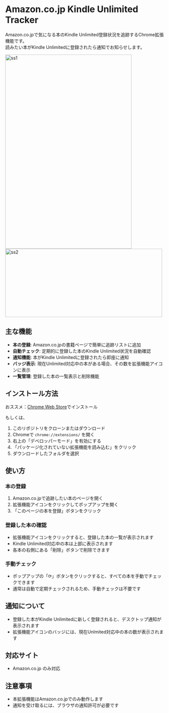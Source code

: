 # Amazon.co.jp Kindle Unlimited Tracker

Amazon.co.jpで気になる本のKindle Unlimited登録状況を追跡するChrome拡張機能です。  
読みたい本がKindle Unlimitedに登録されたら通知でお知らせします。  
  
<img width="400" height="616" alt="ss1" src="https://github.com/user-attachments/assets/140ec243-a1b4-40ad-bf98-5c163909e335" />
<img width="497" height="217" alt="ss2" src="https://github.com/user-attachments/assets/91689c7d-0b4d-4f7b-bf07-bfeff37abd55" />


## 主な機能

- **本の登録**: Amazon.co.jpの書籍ページで簡単に追跡リストに追加
- **自動チェック**: 定期的に登録した本のKindle Unlimited状況を自動確認
- **通知機能**: 本がKindle Unlimitedに登録されたら即座に通知
- **バッジ表示**: 現在Unlimited対応中の本がある場合、その数を拡張機能アイコンに表示
- **一覧管理**: 登録した本の一覧表示と削除機能

## インストール方法

おススメ：[Chrome Web Store](https://chromewebstore.google.com/detail/amazoncojp-kindle-unlimit/bmjjilnmihanfkecmgkhnpighjnfeinm)でインストール  

もしくは、  
1. このリポジトリをクローンまたはダウンロード
2. Chromeで `chrome://extensions/` を開く
3. 右上の「デベロッパーモード」を有効にする
4. 「パッケージ化されていない拡張機能を読み込む」をクリック
5. ダウンロードしたフォルダを選択

## 使い方

### 本の登録
1. Amazon.co.jpで追跡したい本のページを開く
2. 拡張機能アイコンをクリックしてポップアップを開く
3. 「このページの本を登録」ボタンをクリック

### 登録した本の確認
- 拡張機能アイコンをクリックすると、登録した本の一覧が表示されます
- Kindle Unlimited対応中の本は上部に表示されます
- 各本の右側にある「削除」ボタンで削除できます

### 手動チェック
- ポップアップの「⟳」ボタンをクリックすると、すべての本を手動でチェックできます
- 通常は自動で定期チェックされるため、手動チェックは不要です

## 通知について

- 登録した本がKindle Unlimitedに新しく登録されると、デスクトップ通知が表示されます
- 拡張機能アイコンのバッジには、現在Unlmited対応中の本の数が表示されます

## 対応サイト

- Amazon.co.jp のみ対応

## 注意事項

- 本拡張機能はAmazon.co.jpでのみ動作します
- 通知を受け取るには、ブラウザの通知許可が必要です
